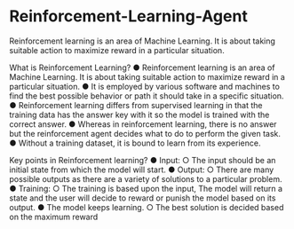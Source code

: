 # Reinforcement-Learning-Agent
 Reinforcement learning is an area of Machine Learning. It is about taking suitable action to  maximize reward in a particular situation.

What is Reinforcement Learning?
● Reinforcement learning is an area of Machine Learning. It is about taking suitable action to 
maximize reward in a particular situation.
● It is employed by various software and machines to find the best possible behavior or path it 
should take in a specific situation.
● Reinforcement learning differs from supervised learning in that the training data has the
answer key with it so the model is trained with the correct answer.
● Whereas in reinforcement learning, there is no answer but the reinforcement agent decides 
what to do to perform the given task.
● Without a training dataset, it is bound to learn from its experience.


Key points in Reinforcement learning?
● Input:
○ The input should be an initial state from which the model will start.
● Output:
○ There are many possible outputs as there are a variety of solutions to a particular problem.
● Training:
○ The training is based upon the input, The model will return a state and the user will decide 
to reward or punish the model based on its output.
● The model keeps learning.
○ The best solution is decided based on the maximum reward
